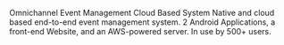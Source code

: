 Omnichannel Event Management Cloud Based System
Native and cloud based end-to-end event management system. 2 Android Applications, a front-end Website, and an AWS-powered server. In use by 500+ users.
